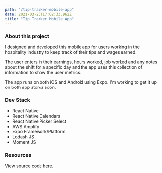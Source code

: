```yaml
---
path: "/tip-tracker-mobile-app"
date: 2021-03-23T17:02:33.962Z
title: "Tip Tracker Mobile App"
---
```


### About this project
<p>I designed and developed this mobile app for users working in the hospitality industry to keep track of their
tips and wages earned.<p>

<p>The user enters in their earnings, hours worked, job worked and any notes about the shift for a specific day and the app uses this collection of information to show the user metrics.</p>

<p>The app runs on both iOS and Android using Expo. I'm working to get it up on both app stores soon.</p>

### Dev Stack
- React Native
- React Native Calendars
- React Native Picker Select
- AWS Amplify
- Expo Framework/Platform
- Lodash JS
- Moment JS

### Resources
View source code [here.](https://github.com/Sasheem/tip-tracker-aws)

